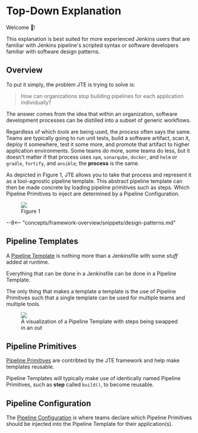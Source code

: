 # Top-Down Explanation

Welcome :wave:!

This explanation is best suited for more experienced Jenkins users that are familiar with Jenkins pipeline's scripted syntax or software developers familiar with software design patterns.

## Overview

To put it simply, the problem JTE is trying to solve is:

> How can organizations stop building pipelines for each application individually?

The answer comes from the idea that within an organization, software development processes can be distilled into a subset of generic workflows.

Regardless of which *tools* are being used, the *process* often says the same.
Teams are typically going to run unit tests, build a software artifact, scan it, deploy it somewhere, test it some more, and promote that artifact to higher application environments.
Some teams do more, some teams do less, but it doesn't matter if that process uses `npm`, `sonarqube`, `docker`, and `helm` or `gradle`, `fortify`, and `ansible`; the **process** is the same.

As depicted in Figure 1, JTE allows you to take that process and represent it as a tool-agnostic pipeline template.
This abstract pipeline template can then be made concrete by loading pipeline primitives such as steps.
Which Pipeline Primitives to inject are determined by a Pipeline Configuration.

<figure>
  <img src="../top-down-1.png"/>
  <figcaption>Figure 1</figcaption>
</figure>

--8<-- "concepts/framework-overview/snippets/design-patterns.md"

## Pipeline Templates

A [Pipeline Template](../pipeline-templates/overview.md) is nothing more than a Jenkinsfile with some *stuff* added at runtime.

Everything that can be done in a Jenkinsfile can be done in a Pipeline Template.

The only thing that makes a template a template is the use of Pipeline Primitives such that a single template can be used for multiple teams and multiple tools.

<figure>
  <img src="../jte.gif"/>
  <figcaption>A visualization of a Pipeline Template with steps being swapped in an out</figcaption>
</figure>

## Pipeline Primitives

[Pipeline Primitives](../pipeline-primitives/overview.md) are contribted by the JTE framework and help make templates reusable.

Pipeline Templates will typically make use of identically named Pipeline Primitives, such as **step** called `build()`, to become reusable.

## Pipeline Configuration

The [Pipeline Configuration](../pipeline-configuration/overview.md) is where teams declare which Pipeline Primitives should be injected into the Pipeline Template for their application(s).
